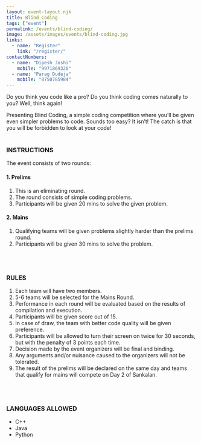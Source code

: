 ```yaml
---
layout: event-layout.njk
title: Blind Coding
tags: ["event"]
permalink: /events/blind-coding/
image: /assets/images/events/blind-coding.jpg
links:
  - name: "Register"
    link: "/register/"
contactNumbers:
  - name: "Dipesh Joshi"
    mobile: "9971869320"
  - name: "Parag Dudeja"
    mobile: "8750785984"
---
```



Do you think you code like a pro? Do you think coding comes naturally to you? Well, think again!
    
Presenting Blind Coding, a simple coding competition where you’ll be given even simpler problems to code. Sounds too easy? It isn’t! The catch is that you will be forbidden to look at your 
code!
</br>
</br>

### INSTRUCTIONS

The event consists of two rounds:

#### 1. Prelims

1. This is an eliminating round.
2. The round consists of simple coding problems.
3. Participants will be given 20 mins to solve the given problem.

#### 2. Mains

1. Qualifying teams will be given problems slightly harder than the prelims round.
2. Participants will be given 30 mins to solve the problem.
<br>
<br>

### RULES

1. Each team will have two members.
2. 5-6 teams will be selected for the Mains Round.
3. Performance in each round will be evaluated based on the results of compilation and execution.
4. Participants will be given score out of 15.
5. In case of draw, the team with better code quality will be given preference.
5. Participants will be allowed to turn their screen on twice for 30 seconds, but with the penalty of 3 points each time.
6. Decision made by the event organizers will be final and binding.
7. Any arguments and/or nuisance caused to the organizers will not be tolerated.
8. The result of the prelims will be declared on the same day and teams that qualify for mains will compete on Day 2 of Sankalan.
<br>
<br>

### LANGUAGES ALLOWED

- C++
- Java
- Python
